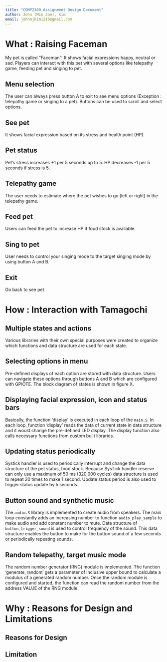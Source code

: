 ```yaml
---
title: "COMP2300 Assignment Design Document"
author: John (Min Jae), Kim
email: johnmjkim1216@gmail.com
---
```


# What : Raising Faceman

My pet is called “Faceman”! It shows facial expressions happy, neutral or sad.  Players can interact with this pet with several options like telepathy game, feeding pet and singing to pet.

## Menu selection

The user can always press button A to exit to see menu options (Exception : telepathy game or singing to a pet). Buttons can be used to scroll and select options.

## See pet

It shows facial expression based on its stress and health point (HP). 

## Pet status

Pet’s stress increases +1 per 5 seconds up to 5. HP decreases -1 per 5 seconds if stress is 5.

## Telepathy game

The user needs to estimate where the pet wishes to go (left or right) in the telepathy game.

## Feed pet

Users can feed the pet to increase HP if food stock is available.

## Sing to pet

User needs to control your singing mode to the target singing mode by using button A and B.

## Exit

Go back to see pet

# How : Interaction with Tamagochi 

## Multiple states and actions

Various libraries with their own special purposes were created to organize which functions and data structure are used for each state.

## Selecting options in menu

Pre-defined displays of each option are stored with data structure. Users can navigate these options through buttons A and B which are configured with GPIOTE. The block diagram of states is shown in figure X. 

## Displaying facial expression, icon and status bars

Basically, the function ‘display’ is executed in each loop of the <code>main.S</code>. In each loop, function ‘display’ reads the data of current state in data structure and it would change the pre-defined LED display. The display function also calls necessary functions from custom built libraries.

## Updating status periodically

Systick handler is used to periodically interrupt and change the data structure of the pet status, food stock. Because SysTick handler reserve can only use a maximum of 50 ms (320,000 cycles) data structure is used to repeat 20 times to make 1 second. Update status period is also used to trigger status update by 5 seconds.

## Button sound and synthetic music

The <code>audio.S</code> library is implemented to create audio from speakers. The main loop constantly adds an increasing number to function <code>audio_play_sample</code> to make audio and add constant number to mute. Data structure of <code>button_trigger_sound</code> is used to control frequency of the sound. This data structure enables the button to make for the button sound of a few seconds or periodically repeating sounds.

## Random telepathy, target music mode

The random number generator (RNG) module is implemented. The function ‘generate_random’ gets a parameter of inclusive upper bound to calculate a modulus of a generated random number. Once the random module is configured and started, the function can read the random number from the address VALUE of the RNG module.

# Why : Reasons for Design and Limitations

## Reasons for Design

## Limitation
